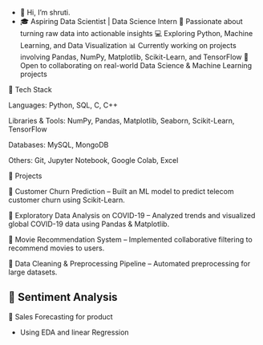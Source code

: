 - 👋 Hi, I’m shruti. 
- 🎓 Aspiring Data Scientist | Data Science Intern
🌱 Passionate about turning raw data into actionable insights
💻 Exploring Python, Machine Learning, and Data Visualization
📊 Currently working on projects involving Pandas, NumPy, Matplotlib, Scikit-Learn, and TensorFlow
🌟 Open to collaborating on real-world Data Science & Machine Learning projects

🔧 Tech Stack

Languages: Python, SQL, C, C++

Libraries & Tools: NumPy, Pandas, Matplotlib, Seaborn, Scikit-Learn, TensorFlow

Databases: MySQL, MongoDB

Others: Git, Jupyter Notebook, Google Colab, Excel

🚀 Projects

📌 Customer Churn Prediction
 – Built an ML model to predict telecom customer churn using Scikit-Learn.

📌 Exploratory Data Analysis on COVID-19
 – Analyzed trends and visualized global COVID-19 data using Pandas & Matplotlib.

📌 Movie Recommendation System
 – Implemented collaborative filtering to recommend movies to users.

📌 Data Cleaning & Preprocessing Pipeline
 – Automated preprocessing for large datasets.
 
📌 Sentiment Analysis
-

📌 Sales Forecasting  for product 
- Using EDA and linear Regression
